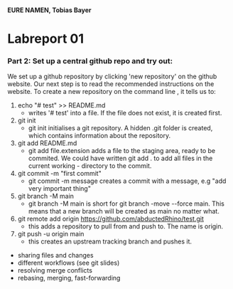 #### EURE NAMEN, Tobias Bayer

# Labreport 01

### Part 2: Set up a central github repo and try out:	

We set up a github repository by clicking 'new repository' on the github website.
Our next step is to read the recommended instructions on the website. To create a new repository on the command line , it tells us to:

1. echo "# test" >> README.md
    - writes '# test' into a file. If the file does not exist, it is created first.
2. git init
    - git init initialises a git repository. A hidden .git folder is created, which contains information about the repository.
3. git add README.md
    - git add file.extension adds a file to the staging area, ready to be commited. We could have written git add . to add all files in the current working     - directory to the commit.
4. git commit -m "first commit"
    - git commit -m message creates a commit with a message, e.g "add very important thing"
5. git branch -M main
    - git branch -M main is short for git branch -move --force main. This means that a new branch will be created as main no matter what.
6. git remote add origin https://github.com/abductedRhino/test.git
    - this adds a repository to pull from and push to. The name is origin.
7. git push -u origin main
    - this creates an upstream tracking branch and pushes it.

* sharing files and changes
* different workflows (see git slides)
* resolving merge conflicts
* rebasing, merging, fast-forwarding

